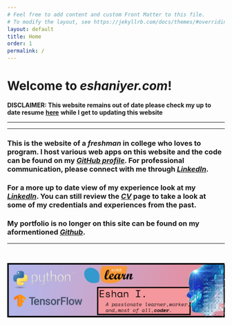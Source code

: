 ```yaml
---
# Feel free to add content and custom Front Matter to this file.
# To modify the layout, see https://jekyllrb.com/docs/themes/#overriding-theme-defaults
layout: default
title: Home
order: 1
permalink: /
---            
```

# **Welcome to *eshaniyer.com*!**

**DISCLAIMER: This website remains out of date please check my up to date resume** [**here**](/assets/resume-full.pdf) **while I get to updating this website**

---

<hr>

### This is the website of a ***freshman*** in college who loves to program. I host various web apps on this website and the code can be found on my <a href="https://www.github.com/Nazchanel" target="_blank"><b><i>GitHub profile</i></b></a>. For professional communication, please connect with me through <a href="https://www.linkedin.com/in/kulfieshan" target="_blank"><b><i>LinkedIn</i></b></a>.

### For a more up to date view of my experience look at my [***LinkedIn***](https://linkedin.com/in/eshaniyer). You can still review the [***CV***](/cv/) page to take a look at some of my credentials and experiences from the past.

### My portfolio is no longer on this site can be found on my aformentioned [***Github***](https://github.com/Nazchanel).

<hr>
<br>

![](assets/banner.png)
